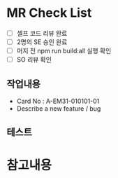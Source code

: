 # MR Check List

- [ ] 셀프 코드 리뷰 완료
- [ ] 2명의 SE 승인 완료
- [ ] 머지 전 npm run build:all 실행 확인
- [ ] SO 리뷰 확인

## 작업내용

- Card No : A-EM31-010101-01
- Describe a new feature / bug

## 테스트

# 참고내용
